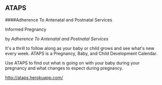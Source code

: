 ## ATAPS 
####Adherence To Antenatal and Postnatal Services

Informed Pregnancy

by *Adherence To Antenatal and Postnatal Services*

It's a thrill to follow along as your baby or child grows and see what's new every week. ATAPS is a Pregnancy, Baby, and Child Development Calendar.

Use ATAPS to find out what is going on with your baby during your pregnancy and what changes to expect during pregnancy.

[
http://ataps.herokuapp.com/
](http://ataps.herokuapp.com/)